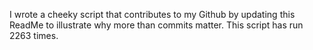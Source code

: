 I wrote a cheeky script that contributes to my Github by updating this ReadMe to illustrate why more than commits matter. This script has run 2263 times.